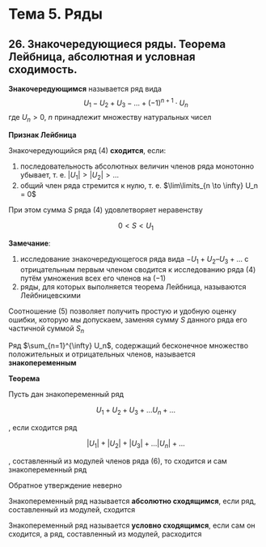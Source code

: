 # Тема 5. Ряды

## 26. Знакочередующиеся ряды. Теорема Лейбница, абсолютная и условная сходимость.

**Знакочередующимся** называется ряд вида
$$\tag{4} U_1 - U_2 + U_3 - \dots + (-1)^{n + 1} \cdot U_n$$
где $U_n > 0$, $n$ принадлежит множеству натуральных чисел

**Признак Лейбница**

Знакочередующийся ряд $(4)$ **сходится**, если:

1. последовательность абсолютных величин членов ряда монотонно убывает, т. е. $|U_1| > |U_2| > \dots$
2. общий член ряда стремится к нулю, т. е. $\lim\limits_{n \to \infty} U_n = 0$

При этом сумма $S$ ряда $(4)$ удовлетворяет неравенству

$$\tag{5} 0 < S < U_1$$

**Замечание**:

1. исследование знакочередующегося ряда вида $- U_1 + U_2 – U_3 + \dots$ с отрицательным первым членом сводится к исследованию ряда $(4)$ путём умножения всех его членов на $(-1)$
2. ряды, для которых выполняется теорема Лейбница, называются Лейбницевскими

Соотношение $(5)$ позволяет получить простую и удобную оценку ошибки, которую мы допускаем, заменяя сумму $S$ данного ряда его частичной суммой $S_n$

Ряд $\sum_{n=1}^{\infty} U_n$, содержащий бесконечное множество положительных и отрицательных членов, называется **знакопеременным**

**Теорема**

Пусть дан знакопеременный ряд

$$\tag{6} U_1 + U_2 + U_3 + \dots U_n +\dots$$

, если сходится ряд

$$\tag{7} |U_1| + |U_2| + |U_3| + \dots |U_n| +\dots$$

, составленный из модулей членов ряда $(6)$, то сходится и сам знакопеременный ряд

Обратное утверждение неверно

Знакопеременный ряд называется **абсолютно сходящимся**, если ряд, составленный из модулей, сходится

Знакопеременный ряд называется **условно сходящимся**, если сам он сходится, а ряд, составленный из модулей, расходится
